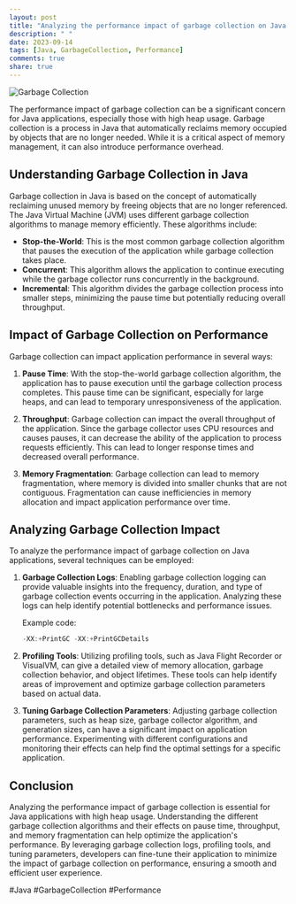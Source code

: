 ```yaml
---
layout: post
title: "Analyzing the performance impact of garbage collection on Java applications with high heap usage"
description: " "
date: 2023-09-14
tags: [Java, GarbageCollection, Performance]
comments: true
share: true
---
```


![Garbage Collection](https://example.com/garbage-collection.jpg)

The performance impact of garbage collection can be a significant concern for Java applications, especially those with high heap usage. Garbage collection is a process in Java that automatically reclaims memory occupied by objects that are no longer needed. While it is a critical aspect of memory management, it can also introduce performance overhead.

## Understanding Garbage Collection in Java

Garbage collection in Java is based on the concept of automatically reclaiming unused memory by freeing objects that are no longer referenced. The Java Virtual Machine (JVM) uses different garbage collection algorithms to manage memory efficiently. These algorithms include:

- **Stop-the-World**: This is the most common garbage collection algorithm that pauses the execution of the application while garbage collection takes place.
- **Concurrent**: This algorithm allows the application to continue executing while the garbage collector runs concurrently in the background.
- **Incremental**: This algorithm divides the garbage collection process into smaller steps, minimizing the pause time but potentially reducing overall throughput.

## Impact of Garbage Collection on Performance

Garbage collection can impact application performance in several ways:

1. **Pause Time**: With the stop-the-world garbage collection algorithm, the application has to pause execution until the garbage collection process completes. This pause time can be significant, especially for large heaps, and can lead to temporary unresponsiveness of the application.

2. **Throughput**: Garbage collection can impact the overall throughput of the application. Since the garbage collector uses CPU resources and causes pauses, it can decrease the ability of the application to process requests efficiently. This can lead to longer response times and decreased overall performance.

3. **Memory Fragmentation**: Garbage collection can lead to memory fragmentation, where memory is divided into smaller chunks that are not contiguous. Fragmentation can cause inefficiencies in memory allocation and impact application performance over time.

## Analyzing Garbage Collection Impact

To analyze the performance impact of garbage collection on Java applications, several techniques can be employed:

1. **Garbage Collection Logs**: Enabling garbage collection logging can provide valuable insights into the frequency, duration, and type of garbage collection events occurring in the application. Analyzing these logs can help identify potential bottlenecks and performance issues.

   Example code:
   ```java
   -XX:+PrintGC -XX:+PrintGCDetails
   ```

2. **Profiling Tools**: Utilizing profiling tools, such as Java Flight Recorder or VisualVM, can give a detailed view of memory allocation, garbage collection behavior, and object lifetimes. These tools can help identify areas of improvement and optimize garbage collection parameters based on actual data.

3. **Tuning Garbage Collection Parameters**: Adjusting garbage collection parameters, such as heap size, garbage collector algorithm, and generation sizes, can have a significant impact on application performance. Experimenting with different configurations and monitoring their effects can help find the optimal settings for a specific application.

## Conclusion

Analyzing the performance impact of garbage collection is essential for Java applications with high heap usage. Understanding the different garbage collection algorithms and their effects on pause time, throughput, and memory fragmentation can help optimize the application's performance. By leveraging garbage collection logs, profiling tools, and tuning parameters, developers can fine-tune their application to minimize the impact of garbage collection on performance, ensuring a smooth and efficient user experience.

#Java #GarbageCollection #Performance